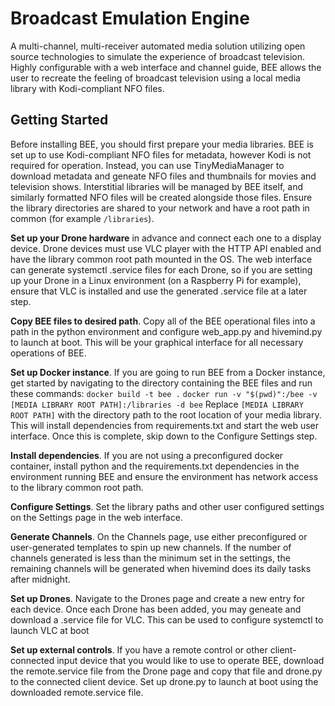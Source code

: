 # Broadcast Emulation Engine
A multi-channel, multi-receiver automated media solution utilizing open source technologies to simulate the experience of broadcast television. Highly configurable with a web interface and channel guide, BEE allows the user to recreate the feeling of broadcast television using a local media library with Kodi-compliant NFO files.

## Getting Started
Before installing BEE, you should first prepare your media libraries. BEE is set up to use Kodi-compliant NFO files for metadata, however Kodi is not required for operation. Instead, you can use TinyMediaManager to download metadata and geneate NFO files and thumbnails for movies and television shows. Interstitial libraries will be managed by BEE itself, and similarly formatted NFO files will be created alongside those files. Ensure the library directories are shared to your network and have a root path in common (for example ```/libraries```).

**Set up your Drone hardware** in advance and connect each one to a display device. Drone devices must use VLC player with the HTTP API enabled and have the library common root path mounted in the OS. The web interface can generate systemctl .service files for each Drone, so if you are setting up your Drone in a Linux environment (on a Raspberry Pi for example), ensure that VLC is installed and use the generated .service file at a later step. 

**Copy BEE files to desired path**. Copy all of the BEE operational files into a path in the python environment and configure web_app.py and hivemind.py to launch at boot. This will be your graphical interface for all necessary operations of BEE.

**Set up Docker instance**. If you are going to run BEE from a Docker instance, get started by navigating to the directory containing the BEE files and run these commands:
`docker build -t bee .`
`docker run -v "$(pwd)":/bee -v [MEDIA LIBRARY ROOT PATH]:/libraries -d bee`
Replace `[MEDIA LIBRARY ROOT PATH]` with the directory path to the root location of your media library. This will install dependencies from requirements.txt and start the web user interface. Once this is complete, skip down to the Configure Settings step.

**Install dependencies**. If you are not using a preconfigured docker container, install python and the requirements.txt dependencies in the environment running BEE and ensure the environment has network access to the library common root path. 

**Configure Settings**. Set the library paths and other user configured settings on the Settings page in the web interface.

**Generate Channels**. On the Channels page, use either preconfigured or user-generated templates to spin up new channels. If the number of channels generated is less than the minimum set in the settings, the remaining channels will be generated when hivemind does its daily tasks after midnight.

**Set up Drones**. Navigate to the Drones page and create a new entry for each device. Once each Drone has been added, you may geneate and download a .service file for VLC. This can be used to configure systemctl to launch VLC at boot

**Set up external controls**. If you have a remote control or other client-connected input device that you would like to use to operate BEE, download the remote.service file from the Drone page and copy that file and drone.py to the connected client device. Set up drone.py to launch at boot using the downloaded remote.service file.
